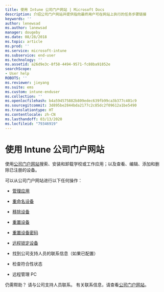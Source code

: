 ```yaml
---
title: 使用 Intune 公司门户网站 | Microsoft Docs
description: 介绍公司门户网站并提供指向最终用户可在网站上执行的任务步骤链接
keywords: ''
author: lenewsad
ms.author: lanewsad
manager: dougeby
ms.date: 08/28/2018
ms.topic: article
ms.prod: ''
ms.service: microsoft-intune
ms.subservice: end-user
ms.technology: ''
ms.assetid: a26d9e3c-8f58-4494-9571-fc88ba91852e
searchScope:
- User help
ROBOTS: ''
ms.reviewer: jieyang
ms.suite: ems
ms.custom: intune-enduser
ms.collection: ''
ms.openlocfilehash: b4a594575882b809edec639fb99ca3b377c401c9
ms.sourcegitcommit: 3d895be2844bda2177c2c85dc2f09612a1be5490
ms.translationtype: HT
ms.contentlocale: zh-CN
ms.lasthandoff: 03/13/2020
ms.locfileid: "79346919"
---
```

# <a name="using-the-intune-company-portal-website"></a>使用 Intune 公司门户网站
使用[公司门户网站](https://portal.manage.microsoft.com)搜索、安装和卸载学校或工作应用；以及查看、编辑、添加和删除已注册的设备。  

可以从公司门户网站进行以下任何操作：

- [管理应用](manage-apps-cpweb.md)  

- [重命名设备](rename-your-device-cpwebsite.md)

- [移除设备](remove-your-device-cpwebsite.md)

- [重置设备](reset-erase-your-device-cpwebsite.md)

- [重置设备密码](reset-your-passcode-cpwebsite.md)

- [远程锁定设备](remote-lock-your-device-cpwebsite.md)

- 找到公司支持人员的联系信息（如果已配置）

- 检查符合性状态

- 远程管理 PC

仍需帮助？ 请与公司支持人员联系。 有关联系信息，请查看[公司门户网站](https://go.microsoft.com/fwlink/?linkid=2010980)。

